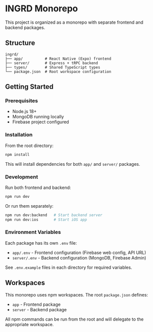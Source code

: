 # INGRD Monorepo

This project is organized as a monorepo with separate frontend and backend packages.

## Structure

```
ingrd/
├── app/          # React Native (Expo) frontend
├── server/       # Express + tRPC backend
├── types/        # Shared TypeScript types
└── package.json  # Root workspace configuration
```

## Getting Started

### Prerequisites
- Node.js 18+
- MongoDB running locally
- Firebase project configured

### Installation

From the root directory:
```bash
npm install
```

This will install dependencies for both `app/` and `server/` packages.

### Development

Run both frontend and backend:
```bash
npm run dev
```

Or run them separately:
```bash
npm run dev:backend   # Start backend server
npm run dev:ios       # Start iOS app
```

### Environment Variables

Each package has its own `.env` file:
- `app/.env` - Frontend configuration (Firebase web config, API URL)
- `server/.env` - Backend configuration (MongoDB, Firebase Admin)

See `.env.example` files in each directory for required variables.

## Workspaces

This monorepo uses npm workspaces. The root `package.json` defines:
- `app` - Frontend package
- `server` - Backend package

All npm commands can be run from the root and will delegate to the appropriate workspace. 